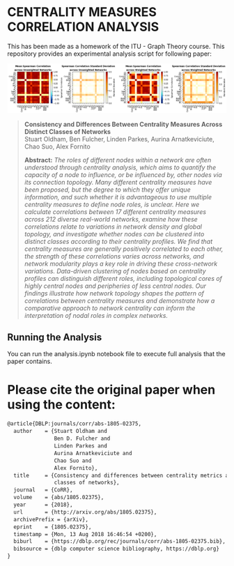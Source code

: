 # CENTRALITY MEASURES CORRELATION ANALYSIS
This has been made as a homework of the ITU - Graph Theory course. This repository provides an experimental analysis script for following paper:

![fig1](correlations.png)

> **Consistency and Differences Between Centrality Measures Across Distinct Classes of Networks**<br/>
> Stuart Oldham, Ben Fulcher, Linden Parkes, Aurina Arnatkeviciute, Chao Suo, Alex Fornito<br/>
>
> **Abstract:** *The roles of different nodes within a network are often understood through centrality analysis, which aims to quantify the capacity of a node to influence, or be influenced by, other nodes via its connection topology. Many different centrality measures have been proposed, but the degree to which they offer unique information, and such whether it is advantageous to use multiple centrality measures to define node roles, is unclear. Here we calculate correlations between 17 different centrality measures across 212 diverse real-world networks, examine how these correlations relate to variations in network density and global topology, and investigate whether nodes can be clustered into distinct classes according to their centrality profiles. We find that centrality measures are generally positively correlated to each other, the strength of these correlations varies across networks, and network modularity plays a key role in driving these cross-network variations. Data-driven clustering of nodes based on centrality profiles can distinguish different roles, including topological cores of highly central nodes and peripheries of less central nodes. Our findings illustrate how network topology shapes the pattern of correlations between centrality measures and demonstrate how a comparative approach to network centrality can inform the interpretation of nodal roles in complex networks.*

## Running the Analysis

You can run the analysis.ipynb notebook file to execute full analysis that the paper contains.

# Please cite the original paper when using the content:

```latex
@article{DBLP:journals/corr/abs-1805-02375,
  author    = {Stuart Oldham and
               Ben D. Fulcher and
               Linden Parkes and
               Aurina Arnatkeviciute and
               Chao Suo and
               Alex Fornito},
  title     = {Consistency and differences between centrality metrics across distinct
               classes of networks},
  journal   = {CoRR},
  volume    = {abs/1805.02375},
  year      = {2018},
  url       = {http://arxiv.org/abs/1805.02375},
  archivePrefix = {arXiv},
  eprint    = {1805.02375},
  timestamp = {Mon, 13 Aug 2018 16:46:54 +0200},
  biburl    = {https://dblp.org/rec/journals/corr/abs-1805-02375.bib},
  bibsource = {dblp computer science bibliography, https://dblp.org}
}
```